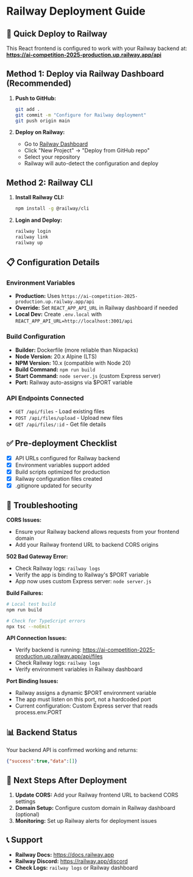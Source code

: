 # Railway Deployment Guide

## 🚀 Quick Deploy to Railway

This React frontend is configured to work with your Railway backend at:
**https://ai-competition-2025-production.up.railway.app/api**

## Method 1: Deploy via Railway Dashboard (Recommended)

1. **Push to GitHub:**
   ```bash
   git add .
   git commit -m "Configure for Railway deployment"
   git push origin main
   ```

2. **Deploy on Railway:**
   - Go to [Railway Dashboard](https://railway.app/dashboard)
   - Click "New Project" → "Deploy from GitHub repo"
   - Select your repository
   - Railway will auto-detect the configuration and deploy

## Method 2: Railway CLI

1. **Install Railway CLI:**
   ```bash
   npm install -g @railway/cli
   ```

2. **Login and Deploy:**
   ```bash
   railway login
   railway link
   railway up
   ```

## 📋 Configuration Details

### Environment Variables
- **Production:** Uses `https://ai-competition-2025-production.up.railway.app/api`
- **Override:** Set `REACT_APP_API_URL` in Railway dashboard if needed
- **Local Dev:** Create `.env.local` with `REACT_APP_API_URL=http://localhost:3001/api`

### Build Configuration
- **Builder:** Dockerfile (more reliable than Nixpacks)
- **Node Version:** 20.x Alpine (LTS)
- **NPM Version:** 10.x (compatible with Node 20)
- **Build Command:** `npm run build`
- **Start Command:** `node server.js` (custom Express server)
- **Port:** Railway auto-assigns via $PORT variable

### API Endpoints Connected
- `GET /api/files` - Load existing files
- `POST /api/files/upload` - Upload new files
- `GET /api/files/:id` - Get file details

## ✅ Pre-deployment Checklist

- [x] API URLs configured for Railway backend
- [x] Environment variables support added
- [x] Build scripts optimized for production
- [x] Railway configuration files created
- [x] .gitignore updated for security

## 🔧 Troubleshooting

**CORS Issues:**
- Ensure your Railway backend allows requests from your frontend domain
- Add your Railway frontend URL to backend CORS origins

**502 Bad Gateway Error:**
- Check Railway logs: `railway logs`
- Verify the app is binding to Railway's $PORT variable
- App now uses custom Express server: `node server.js`

**Build Failures:**
```bash
# Local test build
npm run build

# Check for TypeScript errors
npx tsc --noEmit
```

**API Connection Issues:**
- Verify backend is running: https://ai-competition-2025-production.up.railway.app/api/files
- Check Railway logs: `railway logs`
- Verify environment variables in Railway dashboard

**Port Binding Issues:**
- Railway assigns a dynamic $PORT environment variable
- The app must listen on this port, not a hardcoded port
- Current configuration: Custom Express server that reads process.env.PORT

## 📊 Backend Status

Your backend API is confirmed working and returns:
```json
{"success":true,"data":[]}
```

## 🎯 Next Steps After Deployment

1. **Update CORS:** Add your Railway frontend URL to backend CORS settings
2. **Domain Setup:** Configure custom domain in Railway dashboard (optional)
3. **Monitoring:** Set up Railway alerts for deployment issues

## 📞 Support

- **Railway Docs:** https://docs.railway.app
- **Railway Discord:** https://railway.app/discord
- **Check Logs:** `railway logs` or Railway dashboard